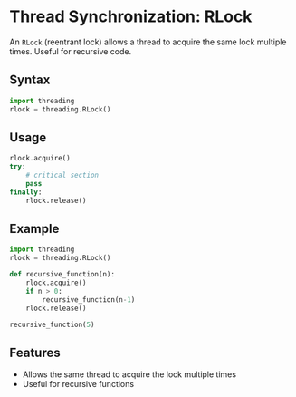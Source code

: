 # Thread Synchronization: RLock

An `RLock` (reentrant lock) allows a thread to acquire the same lock multiple times. Useful for recursive code.

## Syntax
```python
import threading
rlock = threading.RLock()
```

## Usage
```python
rlock.acquire()
try:
    # critical section
    pass
finally:
    rlock.release()
```

## Example
```python
import threading
rlock = threading.RLock()

def recursive_function(n):
    rlock.acquire()
    if n > 0:
        recursive_function(n-1)
    rlock.release()

recursive_function(5)
```

## Features
- Allows the same thread to acquire the lock multiple times
- Useful for recursive functions
